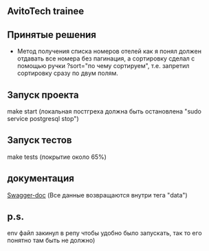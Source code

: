 ## AvitoTech trainee

## Принятые решения 
- Метод получения списка номеров отелей как я понял должен отдавать все номера без пагинация,
а сортировку сделал с помощью ручки ?sort="по чему сортируем", т.е. запретил сортировку сразу по двум полям.

## Запуск проекта 
make start (локальная постгреха должна быть остановлена "sudo service postgresql stop")

## Запуск тестов
make tests (покрытие около 65%)

## документация 
[Swagger-doc](http://localhost:9000/docs/index.html) (Все данные возвращаются внутри тега "data")

## p.s.
env файл закинул в репу чтобы удобно было запускать, так то его понятно там быть не должно)